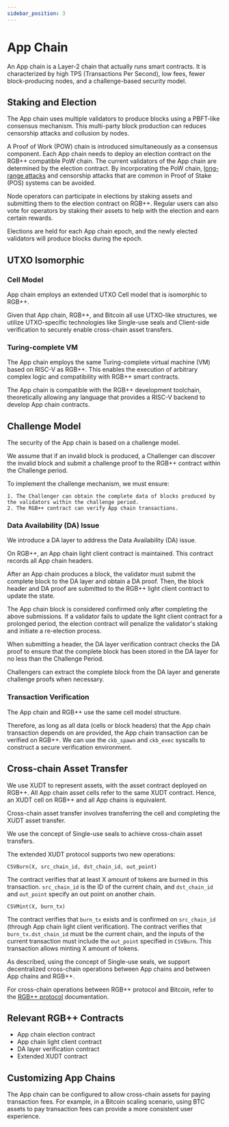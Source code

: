 ```yaml
---
sidebar_position: 3
---
```


# App Chain

An App chain is a Layer-2 chain that actually runs smart contracts. It is characterized by high TPS (Transactions Per Second), low fees, fewer block-producing nodes, and a challenge-based security model.

## Staking and Election

The App chain uses multiple validators to produce blocks using a PBFT-like consensus mechanism. This multi-party block production can reduces  censorship attacks and collusion by nodes.

A Proof of Work (POW) chain is introduced simultaneously as a consensus component. Each App chain needs to deploy an election contract on the RGB++ compatible PoW chain. The current validators of the App chain are determined by the election contract. By incorporating the PoW chain, [long-range attacks](https://en.wikipedia.org/wiki/Proof_of_stake#Long-range_attacks) and censorship attacks that are common in Proof of Stake (POS) systems can be avoided.

Node operators can participate in elections by staking assets and submitting them to the election contract on RGB++. Regular users can also vote for operators by staking their assets to help with the election and earn certain rewards.

Elections are held for each App chain epoch, and the newly elected validators will produce blocks during the epoch.

## UTXO Isomorphic

### Cell Model

App chain employs an extended UTXO Cell model that is isomorphic to RGB++.

Given that App chain, RGB++, and Bitcoin all use UTXO-like structures, we utilize UTXO-specific technologies like Single-use seals and Client-side verification to securely enable cross-chain asset transfers.

### Turing-complete VM

The App chain employs the same Turing-complete virtual machine (VM) based on RISC-V as RGB++. This enables the execution of arbitrary complex logic and compatibility with RGB++ smart contracts.

The App chain is compatible with the RGB++ development toolchain, theoretically allowing any language that provides a RISC-V backend to develop App chain contracts.

## Challenge Model

The security of the App chain is based on a challenge model.

We assume that if an invalid block is produced, a Challenger can discover the invalid block and submit a challenge proof to the RGB++ contract within the Challenge period.

To implement the challenge mechanism, we must ensure:

    1. The Challenger can obtain the complete data of blocks produced by the validators within the challenge period.
    2. The RGB++ contract can verify App chain transactions.

### Data Availability (DA) Issue

We introduce a DA layer to address the Data Availability (DA) issue.

On RGB++, an App chain light client contract is maintained. This contract records all App chain headers.

After an App chain produces a block, the validator must submit the complete block to the DA layer and obtain a DA proof. Then, the block header and DA proof are submitted to the RGB++ light client contract to update the state.

The App chain block is considered confirmed only after completing the above submissions. If a validator fails to update the light client contract for a prolonged period, the election contract will penalize the validator's staking and initiate a re-election process.

When submitting a header, the DA layer verification contract checks the DA proof to ensure that the complete block has been stored in the DA layer for no less than the Challenge Period.

Challengers can extract the complete block from the DA layer and generate challenge proofs when necessary.

### Transaction Verification

The App chain and RGB++ use the same cell model structure.

Therefore, as long as all data (cells or block headers) that the App chain transaction depends on are provided, the App chain transaction can be verified on RGB++. We can use the `ckb_spawn` and `ckb_exec` syscalls to construct a secure verification environment.

## Cross-chain Asset Transfer

We use XUDT to represent assets, with the asset contract deployed on RGB++. All App chain asset cells refer to the same XUDT contract. Hence, an XUDT cell on RGB++ and all App chains is equivalent.

Cross-chain asset transfer involves transferring the cell and completing the XUDT asset transfer.

We use the concept of Single-use seals to achieve cross-chain asset transfers.

The extended XUDT protocol supports two new operations:

`CSVBurn(X, src_chain_id, dst_chain_id, out_point)`

The contract verifies that at least X amount of tokens are burned in this transaction. `src_chain_id` is the ID of the current chain, and `dst_chain_id` and `out_point` specify an out point on another chain.

`CSVMint(X, burn_tx)`

The contract verifies that `burn_tx` exists and is confirmed on `src_chain_id` (through App chain light client verification). The contract verifies that `burn_tx.dst_chain_id` must be the current chain, and the inputs of the current transaction must include the `out_point` specified in `CSVBurn`. This transaction allows minting X amount of tokens.

As described, using the concept of Single-use seals, we support decentralized cross-chain operations between App chains and between App chains and RGB++.

For cross-chain operations between RGB++ protocol and Bitcoin, refer to the [RGB++ protocol](https://github.com/ckb-cell/RGBPlusPlus-design) documentation.

## Relevant RGB++ Contracts

* App chain election contract
* App chain light client contract
* DA layer verification contract
* Extended XUDT contract

## Customizing App Chains

The App chain can be configured to allow cross-chain assets for paying transaction fees. For example, in a Bitcoin scaling scenario, using BTC assets to pay transaction fees can provide a more consistent user experience.